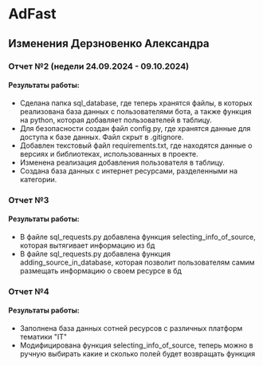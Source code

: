 # AdFast
## Изменения Дерзновенко Александра
### Отчет №2 (недели 24.09.2024 - 09.10.2024)
#### Результаты работы:
* Сделана папка sql_database, где теперь хранятся файлы, в которых реализована база данных с пользователями бота, а также функция на python, которая добавляет пользователей в таблицу.
* Для безопасности создан файл config.py, где хранятся данные для доступа к базе данных. Файл скрыт в .gitignore.
* Добавлен текстовый файл requirements.txt, где находятся данные о версиях и библиотеках, использованных в проекте.
* Изменена реализация добавления пользователя в таблицу.
* Создана база данных с интернет ресурсами, разделенными на категории.

### Отчет №3
#### Результаты работы:
* В файле sql_requests.py добавлена функция selecting_info_of_source, которая вытягивает информацию из бд
* В файле sql_requests.py добавлена функция adding_source_in_database, которая позволит пользователям самим размещать информацию о своем ресурсе в бд

### Отчет №4
#### Результаты работы:
* Заполнена база данных сотней ресурсов с различных платформ тематики "IT"
* Модифицирована функция selecting_info_of_source, теперь можно в ручную выбирать какие и сколько полей будет возвращать функция
